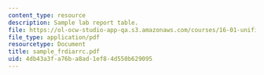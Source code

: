 ```yaml
---
content_type: resource
description: Sample lab report table.
file: https://ol-ocw-studio-app-qa.s3.amazonaws.com/courses/16-01-unified-engineering-i-ii-iii-iv-fall-2005-spring-2006/4db43a3fa76ba8ad1ef84d550b629095_sample_frdiarrc.pdf
file_type: application/pdf
resourcetype: Document
title: sample_frdiarrc.pdf
uid: 4db43a3f-a76b-a8ad-1ef8-4d550b629095
---
```

